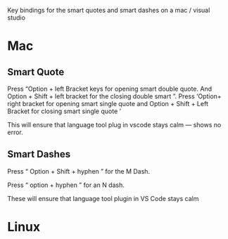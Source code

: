 Key bindings for the smart quotes and smart dashes on a mac / visual studio

# Mac

## Smart Quote

Press “Option + left Bracket keys for opening smart double quote. And Option + Shift + left bracket for the closing double smart ”. 
Press ‘Option+ right bracket for opening smart single quote and Option + Shift + Left Bracket for closing smart single quote ’

This will ensure that language tool plug in vscode stays calm — shows no error.

## Smart Dashes

Press “ Option + Shift + hyphen ” for the M Dash.

Press “ option + hyphen ” for an N dash.

These will ensure that language tool plugin in VS Code stays calm

# Linux
